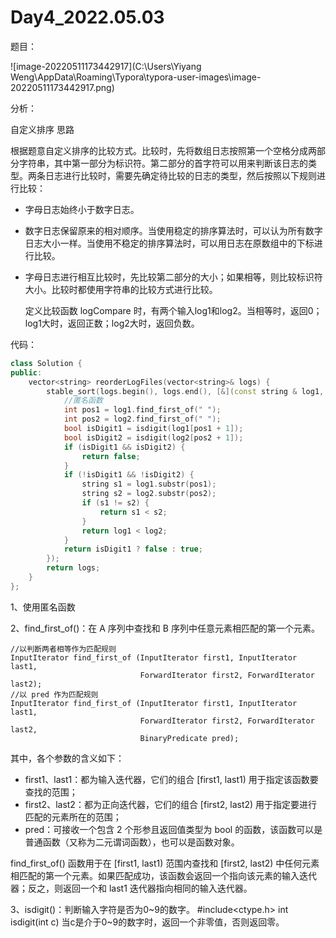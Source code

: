 # Day4_2022.05.03

题目：

![image-20220511173442917](C:\Users\Yiyang Weng\AppData\Roaming\Typora\typora-user-images\image-20220511173442917.png)

分析：

自定义排序
思路

根据题意自定义排序的比较方式。比较时，先将数组日志按照第一个空格分成两部分字符串，其中第一部分为标识符。第二部分的首字符可以用来判断该日志的类型。两条日志进行比较时，需要先确定待比较的日志的类型，然后按照以下规则进行比较：

- 字母日志始终小于数字日志。

- 数字日志保留原来的相对顺序。当使用稳定的排序算法时，可以认为所有数字日志大小一样。当使用不稳定的排序算法时，可以用日志在原数组中的下标进行比较。

- 字母日志进行相互比较时，先比较第二部分的大小；如果相等，则比较标识符大小。比较时都使用字符串的比较方式进行比较。

  定义比较函数 logCompare 时，有两个输入log1和log2。当相等时，返回0；log1大时，返回正数；log2大时，返回负数。

代码：

```c++
class Solution {
public:
    vector<string> reorderLogFiles(vector<string>& logs) {
        stable_sort(logs.begin(), logs.end(), [&](const string & log1, const string & log2) {
            //匿名函数
            int pos1 = log1.find_first_of(" ");
            int pos2 = log2.find_first_of(" ");
            bool isDigit1 = isdigit(log1[pos1 + 1]);
            bool isDigit2 = isdigit(log2[pos2 + 1]);
            if (isDigit1 && isDigit2) {
                return false;
            }
            if (!isDigit1 && !isDigit2) {
                string s1 = log1.substr(pos1);
                string s2 = log2.substr(pos2);
                if (s1 != s2) {
                    return s1 < s2;
                }
                return log1 < log2;
            }
            return isDigit1 ? false : true;
        });
        return logs;
    }
};
```

1、使用匿名函数

2、find_first_of()：在 A 序列中查找和 B 序列中任意元素相匹配的第一个元素。

```
//以判断两者相等作为匹配规则
InputIterator find_first_of (InputIterator first1, InputIterator last1,
                             ForwardIterator first2, ForwardIterator last2);
//以 pred 作为匹配规则
InputIterator find_first_of (InputIterator first1, InputIterator last1,
                             ForwardIterator first2, ForwardIterator last2,
                             BinaryPredicate pred);
```

其中，各个参数的含义如下：

- first1、last1：都为输入迭代器，它们的组合 [first1, last1) 用于指定该函数要查找的范围；
- first2、last2：都为正向迭代器，它们的组合 [first2, last2) 用于指定要进行匹配的元素所在的范围；
- pred：可接收一个包含 2 个形参且返回值类型为 bool 的函数，该函数可以是普通函数（又称为二元谓词函数），也可以是函数对象。

find_first_of() 函数用于在 [first1, last1) 范围内查找和 [first2, last2) 中任何元素相匹配的第一个元素。如果匹配成功，该函数会返回一个指向该元素的输入迭代器；反之，则返回一个和 last1 迭代器指向相同的输入迭代器。

3、isdigit()：判断输入字符是否为0~9的数字。
\#include<ctype.h>
int isdigit(int c)
当c是介于0~9的数字时，返回一个非零值，否则返回零。